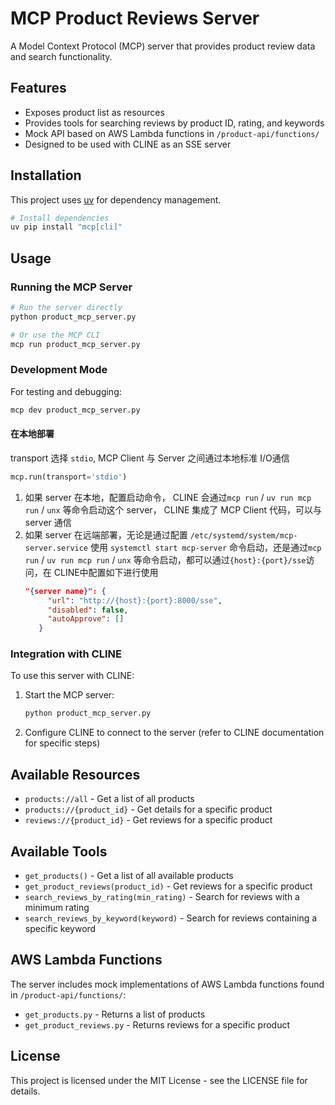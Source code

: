 # MCP Product Reviews Server

A Model Context Protocol (MCP) server that provides product review data and search functionality.

## Features

- Exposes product list as resources
- Provides tools for searching reviews by product ID, rating, and keywords
- Mock API based on AWS Lambda functions in `/product-api/functions/`
- Designed to be used with CLINE as an SSE server

## Installation

This project uses [uv](https://docs.astral.sh/uv/) for dependency management.

```bash
# Install dependencies
uv pip install "mcp[cli]"
```

## Usage

### Running the MCP Server

```bash
# Run the server directly
python product_mcp_server.py

# Or use the MCP CLI
mcp run product_mcp_server.py
```

### Development Mode

For testing and debugging:

```bash
mcp dev product_mcp_server.py
```

#### 在本地部署
transport 选择 `stdio`,  MCP Client 与 Server 之间通过本地标准 I/O通信
```python
mcp.run(transport='stdio')
```
1. 如果 server 在本地，配置启动命令， CLINE 会通过`mcp run` / `uv run mcp run` / `unx` 等命令启动这个 server， CLINE 集成了 MCP Client 代码，可以与server 通信
2. 如果 server 在远端部署，无论是通过配置 `/etc/systemd/system/mcp-server.service` 使用 `systemctl start mcp-server` 命令启动，还是通过`mcp run` / `uv run mcp run` / `unx` 等命令启动，都可以通过`{host}:{port}/sse`访问，在 CLINE中配置如下进行使用
   ```json
   "{server name}": {
        "url": "http://{host}:{port}:8000/sse",
        "disabled": false,
        "autoApprove": []
      }
   ```

### Integration with CLINE

To use this server with CLINE:

1. Start the MCP server:
   ```bash
   python product_mcp_server.py
   ```

2. Configure CLINE to connect to the server (refer to CLINE documentation for specific steps)

## Available Resources

- `products://all` - Get a list of all products
- `products://{product_id}` - Get details for a specific product
- `reviews://{product_id}` - Get reviews for a specific product

## Available Tools

- `get_products()` - Get a list of all available products
- `get_product_reviews(product_id)` - Get reviews for a specific product
- `search_reviews_by_rating(min_rating)` - Search for reviews with a minimum rating
- `search_reviews_by_keyword(keyword)` - Search for reviews containing a specific keyword

## AWS Lambda Functions

The server includes mock implementations of AWS Lambda functions found in `/product-api/functions/`:

- `get_products.py` - Returns a list of products
- `get_product_reviews.py` - Returns reviews for a specific product

## License

This project is licensed under the MIT License - see the LICENSE file for details.
